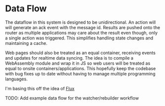 # Data Flow

The dataflow in this system is designed to be unidirectional. An action will will generate an ack event with
the message id. Results are pushed onto the router as multiple applications may care about the result even
though, only a single action was triggered. This simplifies handling state changes and maintaining a cache.

Web pages should also be treated as an equal container, receiving events and updates for realtime data syncing.
The idea is to compile a WebAssembly module and wrap it in JS so web users will be treated as equal to onsite
containers/applications. This hopefully keep the codebase with bug fixes up to date without having to manage
multiple programming languages.

I'm basing this off the idea of [Flux](https://facebook.github.io/flux/docs/in-depth-overview/)

TODO: Add example data flow for the watcher/rebuilder workflow
